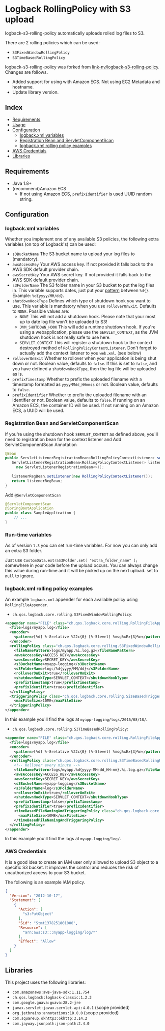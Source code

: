Logback RollingPolicy with S3 upload
====================================

logback-s3-rolling-policy automatically uploads rolled log files to S3.

There are 2 rolling policies which can be used:

* `S3FixedWindowRollingPolicy`
* `S3TimeBasedRollingPolicy`

logback-s3-rolling-policy was forked from [link-nv/logback-s3-rolling-policy](https://github.com/link-nv/logback-s3-rolling-policy).
Changes are follows.

* Added support for using with Amazon ECS. Not using EC2 Metadata and hostname.
* Update library version.

Index
-----

* [Requirements](#requirements) 
* [Usage](#usage) 
* [Configuration](#configuration) 
  * [logback.xml variables](#logbackxml-variables) 
  * [Registration Bean and ServletComponentScan](#registration-bean-and-servletcomponentscan) 
  * [logback.xml rolling policy examples](#logbackxml-rolling-policy-examples) 
* [AWS Credentials](#aws-credentials) 
* [Libraries](#libraries) 

Requirements
------------

* Java 1.8+
* (recommend)Amazon ECS
  * If not using Amazon ECS, `prefixIdentifier` is used UUID random string.

Configuration
-------------

### logback.xml variables

Whether you implement one of any available S3 policies, the following extra variables (on top of Logback's) can be used:

* `s3BucketName` The S3 bucket name to upload your log files to (mandatory).
* `awsAccessKey` Your AWS access key. If not provided it falls back to the AWS SDK default provider chain.
* `awsSecretKey` Your AWS secret key. If not provided it falls back to the AWS SDK default provider chain.
* `s3FolderName` The S3 folder name in your S3 bucket to put the log files in. This variable supports dates, just put your [pattern](https://docs.oracle.com/javase/8/docs/api/java/text/SimpleDateFormat.html) between `%d{}`. Example: `%d{yyyy/MM/dd}`.
* `shutdownHookType` Defines which type of shutdown hook you want to use. This variable is mandatory when you use `rolloverOnExit`. Defaults to `NONE`. Possible values are:
  * `NONE` This will not add a shutdown hook. Please note that your most up to date log file won't be uploaded to S3!
  * `JVM_SHUTDOWN_HOOK` This will add a runtime shutdown hook. If you're using a webapplication, please use the `SERVLET_CONTEXT`, as the JVM shutdown hook is not really safe to use here.
  * `SERVLET_CONTEXT` This will register a shutdown hook to the context destroyed method of `RollingPolicyContextListener`. Don't forget to actually add the context listener to you `web.xml`. (see below)
* `rolloverOnExit` Whether to rollover when your application is being shut down or not. Boolean value, defaults to `false`. If this is set to `false`, and you have defined a `shutdownHookType`, then the log file will be uploaded as is.
* `prefixTimestamp` Whether to prefix the uploaded filename with a timestamp formatted as `yyyyMMdd_HHmmss` or not. Boolean value, defaults to `false`.
* `prefixIdentifier` Whether to prefix the uploaded filename with an identifier or not. Boolean value, defaults to `false`. If running on an Amazon ECS, the container ID will be used. If not running on an Amazon ECS, a UUID will be used.

### Registration Bean and ServletComponentScan

If you're using the shutdown hook `SERVLET_CONTEXT` as defined above, you'll need to registration bean for the context listener and Add ServletComponentScan Annotation

```java
@Bean
public ServletListenerRegistrationBean<RollingPolicyContextListener> sessionListenerWithMetrics() {
   ServletListenerRegistrationBean<RollingPolicyContextListener> listenerRegBean =
     new ServletListenerRegistrationBean<>();
    
   listenerRegBean.setListener(new RollingPolicyContextListener());
   return listenerRegBean;
}
```

Add `@ServletComponentScan`

```java
@ServletComponentScan
@SpringBootApplication
public class SampleApplication {
    // ...
}
```

### Run-time variables

As of version `1.3` you can set run-time variables. For now you can only add an extra S3 folder.

Just use `CustomData.extraS3Folder.set( "extra_folder_name" );` somewhere in your code before the upload occurs. You can always change this value during run-time and it will be picked up on the next upload. set to `null` to ignore.

### logback.xml rolling policy examples

An example `logback.xml` appender for each available policy using `RollingFileAppender`.

* `ch.qos.logback.core.rolling.S3FixedWindowRollingPolicy`:  
```xml
<appender name="FILE" class="ch.qos.logback.core.rolling.RollingFileAppender">
  <file>logs/myapp.log</file>
  <encoder>
    <pattern>[%d] %-8relative %22c{0} [%-5level] %msg%xEx{3}%n</pattern>
  </encoder>
  <rollingPolicy class="ch.qos.logback.core.rolling.S3FixedWindowRollingPolicy">
    <fileNamePattern>logs/myapp.%i.log.gz</fileNamePattern>
    <awsAccessKey>ACCESS_KEY</awsAccessKey>
    <awsSecretKey>SECRET_KEY</awsSecretKey>
    <s3BucketName>myapp-logging</s3BucketName>
    <s3FolderName>logs/%d{yyyy/MM/dd}</s3FolderName>
    <rolloverOnExit>true</rolloverOnExit>
    <shutdownHookType>SERVLET_CONTEXT</shutdownHookType>
    <prefixTimestamp>true</prefixTimestamp>
    <prefixIdentifier>true</prefixIdentifier>
  </rollingPolicy>
  <triggeringPolicy class="ch.qos.logback.core.rolling.SizeBasedTriggeringPolicy">
    <maxFileSize>10MB</maxFileSize>
  </triggeringPolicy>
</appender>
```
In this example you'll find the logs at `myapp-logging/logs/2015/08/18/`.

* `ch.qos.logback.core.rolling.S3TimeBasedRollingPolicy`:  
```xml
<appender name="FILE" class="ch.qos.logback.core.rolling.RollingFileAppender">
  <file>logs/myapp.log</file>
  <encoder>
    <pattern>[%d] %-8relative %22c{0} [%-5level] %msg%xEx{3}%n</pattern>
  </encoder>
  <rollingPolicy class="ch.qos.logback.core.rolling.S3TimeBasedRollingPolicy">
    <!-- Rollover every minute -->
    <fileNamePattern>logs/myapp.%d{yyyy-MM-dd_HH-mm}.%i.log.gz</fileNamePattern>
    <awsAccessKey>ACCESS_KEY</awsAccessKey>
    <awsSecretKey>SECRET_KEY</awsSecretKey>
    <s3BucketName>myapp-logging</s3BucketName>
    <s3FolderName>log</s3FolderName>
    <rolloverOnExit>true</rolloverOnExit>
    <shutdownHookType>SERVLET_CONTEXT</shutdownHookType>
    <prefixTimestamp>false</prefixTimestamp>
    <prefixIdentifier>true</prefixIdentifier>
    <timeBasedFileNamingAndTriggeringPolicy class="ch.qos.logback.core.rolling.SizeAndTimeBasedFNATP">
      <maxFileSize>10MB</maxFileSize>
    </timeBasedFileNamingAndTriggeringPolicy>
  </rollingPolicy>
</appender>
```
In this example you'll find the logs at `myapp-logging/log/`.

### AWS Credentials

It is a good idea to create an IAM user only allowed to upload S3 object to a specific S3 bucket.
It improves the control and reduces the risk of unauthorized access to your S3 bucket.

The following is an example IAM policy.
```json
{
  "Version": "2012-10-17",
  "Statement": [
    {
      "Action": [
        "s3:PutObject"
      ],
      "Sid": "Stmt1378251801000",
      "Resource": [
        "arn:aws:s3:::myapp-logging/log/*"
      ],
      "Effect": "Allow"
    }
  ]
}
```

Libraries
---------

This project uses the following libraries:
* `com.amazonaws:aws-java-sdk:1.11.754`
* `ch.qos.logback:logback-classic:1.2.3`
* `com.google.guava:guava:28.2-jre`
* `javax.servlet:javax.servlet-api:4.0.1` (scope provided)
* `org.jetbrains:annotations:18.0.0` (scope provided)
* `com.squareup.okhttp3:okhttp:3.14.2`
* `com.jayway.jsonpath:json-path:2.4.0`
